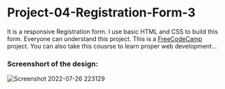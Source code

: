 # Project-04-Registration-Form-3


It is a responsive Registration form. I use basic HTML and CSS to build this form. Everyone can understand this project. This is a <a href="https://www.freecodecamp.org/learn/2022/responsive-web-design/"> FreeCodeCamp </a> project. You can also take this cousrse to learn proper web development... 


### Screenshort of the design:
![Screenshot 2022-07-26 223129](https://user-images.githubusercontent.com/75157104/181063531-2acba79f-ab97-4f27-81f8-196d34c0f6fb.png)

